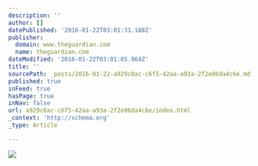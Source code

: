 ```yaml
---
description: ''
author: []
datePublished: '2016-01-22T03:01:31.188Z'
publisher:
  domain: www.theguardian.com
  name: theguardian.com
dateModified: '2016-01-22T03:01:05.964Z'
title: ''
sourcePath: _posts/2016-01-22-a929c0ac-c6f5-42aa-a93a-2f2e06da4c6e.md
published: true
inFeed: true
hasPage: true
inNav: false
url: a929c0ac-c6f5-42aa-a93a-2f2e06da4c6e/index.html
_context: 'http://schema.org'
_type: Article

---
```

![](https://i.guim.co.uk/img/media/df493935dfef79b9fcd5cc78e7fab6c397acd8ff/0_4_1248_749/master/1248.jpg?w=620&q=85&auto=format&sharp=10&s=44ead4b7c08776f84a1f09c9628c9ebb)
